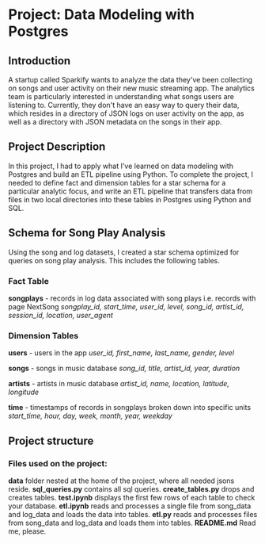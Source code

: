 # Project: Data Modeling with Postgres

## Introduction
A startup called Sparkify wants to analyze the data they've been collecting on songs and user activity on their new music streaming app. The analytics team is particularly interested in understanding what songs users are listening to. Currently, they don't have an easy way to query their data, which resides in a directory of JSON logs on user activity on the app, as well as a directory with JSON metadata on the songs in their app.


## Project Description
In this project, I had to apply what I've learned on data modeling with Postgres and build an ETL pipeline using Python. To complete the project, I needed to define fact and dimension tables for a star schema for a particular analytic focus, and write an ETL pipeline that transfers data from files in two local directories into these tables in Postgres using Python and SQL.


## Schema for Song Play Analysis
Using the song and log datasets, I created a star schema optimized for queries on song play analysis. This includes the following tables.

### Fact Table
**songplays** - records in log data associated with song plays i.e. records with page NextSong
*songplay_id, start_time, user_id, level, song_id, artist_id, session_id, location, user_agent*

### Dimension Tables
**users** - users in the app
*user_id, first_name, last_name, gender, level*

**songs** - songs in music database
*song_id, title, artist_id, year, duration*

**artists** - artists in music database
*artist_id, name, location, latitude, longitude*

**time** - timestamps of records in songplays broken down into specific units
*start_time, hour, day, week, month, year, weekday*

## Project structure
### Files used on the project:

**data** folder nested at the home of the project, where all needed jsons reside.
**sql_queries.py** contains all sql queries.
**create_tables.py** drops and creates tables.
**test.ipynb** displays the first few rows of each table to check your database.
**etl.ipynb** reads and processes a single file from song_data and log_data and loads the data into tables.
**etl.py** reads and processes files from song_data and log_data and loads them into tables.
**README.md** Read me, please.

